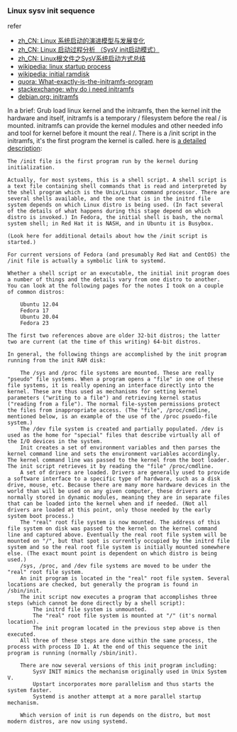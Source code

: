### Linux sysv init sequence

refer

 - [zh_CN: Linux 系统启动的演进模型与发展变化](https://www.codenong.com/cs106070891/) 
 - [zh_CN: Linux 启动过程分析 （SysV init启动模式）](https://blog.csdn.net/yellowblue2/article/details/78745172) 
 - [zh_CN: Linux根文件之SysV系统启动方式总结](https://blog.csdn.net/wade_510/article/details/71946271)
 - [wikipedia: linux startup process](https://en.wikipedia.org/wiki/Linux_startup_process) 
 - [wikipedia: initial ramdisk](https://en.wikipedia.org/wiki/Initial_ramdisk) 
 - [quora: What-exactly-is-the-initramfs-program](https://www.quora.com/What-exactly-is-the-initramfs-program-in-Linux-Is-it-a-script-binary-or-what) 
 - [stackexchange: why do i need initramfs](https://unix.stackexchange.com/questions/122100/why-do-i-need-initramfs) 
 - [debian.org: initramfs](https://wiki.debian.org/initramfs)

In a brief: Grub load linux kernel and the initramfs, then the kernel init the hardware and itself, initramfs is a temporary / filesystem before the real / is mounted. initramfs can provide the kernel modules and other needed info and tool for kernel before it mount the real /.
There is a /init script in the initramfs, it's the first program the kernel is called. here is [a detailed description](http://glennastory.net/boot/initrd.html):

```
The /init file is the first program run by the kernel during initialization.

Actually, for most systems, this is a shell script. A shell script is a text file containing shell commands that is read and interpreted by the shell program which is the Unix/Linux command processor. There are several shells available, and the one that is in the initrd file system depends on which Linux distro is being used. (In fact several of the details of what happens during this stage depend on which distro is invoked.) In Fedora, the initial shell is bash, the normal system shell; in Red Hat it is NASH, and in Ubuntu it is Busybox.

(Look here for additional details about how the /init script is started.)

For current versions of Fedora (and presumably Red Hat and CentOS) the /init file is actually a symbolic link to systemd.

Whether a shell script or an executable, the initial init program does a number of things and the details vary from one distro to another. You can look at the following pages for the notes I took on a couple of common distros:

    Ubuntu 12.04
    Fedora 17
    Ubuntu 20.04
    Fedora 23 

The first two references above are older 32-bit distros; the latter two are current (at the time of this writing) 64-bit distros.

In general, the following things are accomplished by the init program running from the init RAM disk:

    The /sys and /proc file systems are mounted. These are really "pseudo" file systems. When a program opens a "file" in one of these file systems, it is really opening an interface directly into the kernel. These are thus used as mechanisms for setting kernel parameters ("writing to a file") and retrieving kernel status ("reading from a file"). The normal file-system permissions protect the files from inappropriate access. (The "file", /proc/cmdline, mentioned below, is an example of the use of the /proc psuedo-file system.)
    The /dev file system is created and partially populated. /dev is used as the home for "special" files that describe virtually all of the I/O devices in the system.
    Init creates a set of environment variables and then parses the kernel command line and sets the environment variables accordingly. The kernel command line was passed to the kernel from the boot loader. The init script retrieves it by reading the "file" /proc/cmdline.
    A set of drivers are loaded. Drivers are generally used to provide a software interface to a specific type of hardware, such as a disk drive, mouse, etc. Because there are many more hardware devices in the world than will be used on any given computer, these drivers are normally stored in dynamic modules, meaning they are in separate files that can be loaded into the kernel when and if needed. (Not all drivers are loaded at this point, only those needed by the early system boot process.)
    The "real" root file system is now mounted. The address of this file system on disk was passed to the kernel on the kernel command line and captured above. Eventually the real root file system will be mounted on "/", but that spot is currently occupied by the initrd file system and so the real root file system is initially mounted somewhere else. (The exact mount point is dependent on which distro is being used.)
    /sys, /proc, and /dev file systems are moved to be under the "real" root file system.
    An init program is located in the "real" root file system. Several locations are checked, but generally the program is found in /sbin/init.
    The init script now executes a program that accomplishes three steps (which cannot be done directly by a shell script):
        The initrd file system is unmounted.
        The "real" root file system is mounted at "/" (it's normal location).
        The init program located in the previous step above is then executed. 
    All three of these steps are done within the same process, the process with process ID 1. At the end of this sequence the init program is running (normally /sbin/init).

    There are now several versions of this init program including:
        SysV INIT mimics the mechanism originally used in Unix System V.
        Upstart incorporates more parallelism and thus starts the system faster.
        Systemd is another attempt at a more parallel startup mechanism. 

    Which version of init is run depends on the distro, but most modern distros, are now using systemd. 
```
